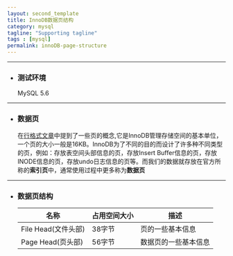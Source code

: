 ```yaml
---
layout: second_template
title: InnoDB数据页结构
category: mysql
tagline: "Supporting tagline"
tags : [mysql]
permalink: innoDB-page-structure
---
```


[row-format]:/innodb-row-format-compact

***
* ### 测试环境 ###
	
	MySQL 5.6

***
* ### 数据页 ###
	
	在[行格式文章][row-format]中提到了一些页的概念,它是InnoDB管理存储空间的基本单位，一个页的大小一般是16KB。InnoDB为了不同的目的而设计了许多种不同类型的页，例如：存放表空间头部信息的页，存放Insert Buffer信息的页，存放INODE信息的页，存放undo日志信息的页等。而我们的数据就存放在官方所称的**索引页**中，通常使用过程中更多称为**数据页**

***
* ### 数据页结构 ###

	|名称|占用空间大小|描述|
	|-|-|-|
	|File Head(文件头部)|38字节|页的一些基本信息|
	|Page Head(页头部)|56字节|数据页的一些基本信息|